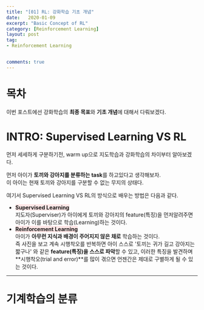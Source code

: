 ```yaml
---
title: "[01] RL: 강화학습 기초 개념" 
date:   2020-01-09
excerpt: "Basic Concept of RL"
category: [Reinforcement Learning]
layout: post
tag:
- Reinforcement Learning


comments: true
---
```




# 목차


이번 포스트에선 강화학습의 **최종 목표**와 **기초 개념**에 대해서 다뤄보겠다.     



# INTRO: Supervised Learning VS RL
먼저 세세하게 구분하기전, warm up으로 지도학습과 강화학습의 차이부터 알아보겠다.   

먼저 아이가 **토끼와 강아지를 분류하는 task**를 하고있다고 생각해보자.      
이 아이는 현재 토끼와 강아지를 구분할 수 없는 무지의 상태다.     

여기서 Supervised Learning VS RL의 방식으로 배우는 방법은 다음과 같다.    
* <span style="background-color:#FFE6E6">**Supervised Learning** </span>         
지도자(Superviser)가 아이에게 토끼와 강아지의 feature(특징)을 먼저알려주면 아이가 이를 바탕으로 학습(Learning)하는 것이다.          
* <span style="background-color:#FFE6E6">**Reinforcement Learning** </span>      
아이가 **아무런 지식과 배경이 주어지지 않은 채로** 학습하는 것이다.     
즉 사진을 보고 계속 시행착오를 반복하면 아이 스스로 '토끼는 귀가 길고 강아지는 짧구나' 와 같은 **feature(특징)을 스스로 파악**할 수 있고,  이러한 특징을 발견하며 **시행착오(trial and error)**를 많이 겪으면 언젠간은 제대로 구별하게 될 수 있는 것이다.       


---

# 기계학습의 분류

